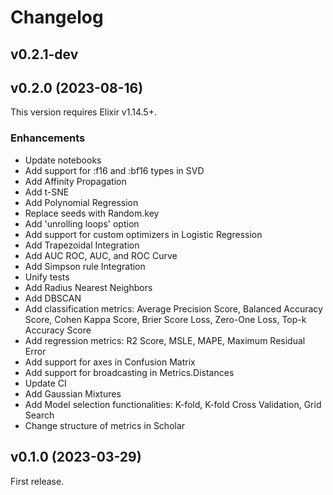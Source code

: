 # Changelog

## v0.2.1-dev

## v0.2.0 (2023-08-16)

This version requires Elixir v1.14.5+.

### Enhancements

  * Update notebooks
  * Add support for :f16 and :bf16 types in SVD
  * Add Affinity Propagation
  * Add t-SNE
  * Add Polynomial Regression
  * Replace seeds with Random.key
  * Add 'unrolling loops' option 
  * Add support for custom optimizers in Logistic Regression
  * Add Trapezoidal Integration
  * Add AUC ROC, AUC, and ROC Curve
  * Add Simpson rule Integration
  * Unify tests
  * Add Radius Nearest Neighbors
  * Add DBSCAN
  * Add classification metrics: Average Precision Score, Balanced Accuracy Score,
  Cohen Kappa Score, Brier Score Loss, Zero-One Loss, Top-k Accuracy Score
  * Add regression metrics: R2 Score, MSLE, MAPE, Maximum Residual Error
  * Add support for axes in Confusion Matrix
  * Add support for broadcasting in Metrics.Distances
  * Update CI
  * Add Gaussian Mixtures
  * Add Model selection functionalities: K-fold, K-fold Cross Validation, Grid Search
  * Change structure of metrics in Scholar

## v0.1.0 (2023-03-29)

First release.